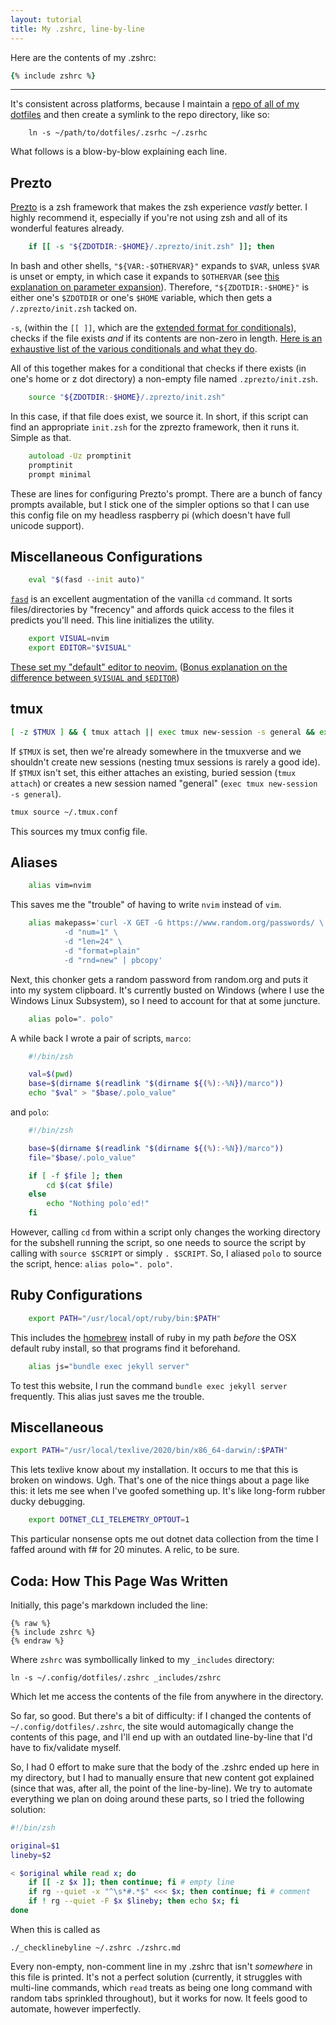 ```yaml
---
layout: tutorial
title: My .zshrc, line-by-line
---
```


Here are the contents of my .zshrc:

```zsh
{% include zshrc %}
```

---

It's consistent across platforms, because I maintain a [repo of all of
my dotfiles][1] and then create a symlink to the repo directory, like
so:

```
    ln -s ~/path/to/dotfiles/.zsrhc ~/.zsrhc
```

What follows is a blow-by-blow explaining each line.

## Prezto

[Prezto][5] is a zsh framework that makes the zsh experience _vastly_
better. I highly recommend it, especially if you're not using zsh and
all of its wonderful features already.

```zsh
    if [[ -s "${ZDOTDIR:-$HOME}/.zprezto/init.zsh" ]]; then
```

In bash and other shells, `"${VAR:-$OTHERVAR}"` expands to `$VAR`,
unless `$VAR` is unset or empty, in which case it expands to `$OTHERVAR`
(see [this explanation on parameter expansion][6]). Therefore,
`"${ZDOTDIR:-$HOME}"` is either one's `$ZDOTDIR` or one's `$HOME`
variable, which then gets a `/.zprezto/init.zsh` tacked on.

`-s`, (within the `[[ ]]`, which are the [extended format for
conditionals][2]), checks if the file exists _and_ if its contents are
non-zero in length. [Here is an exhaustive list of the various
conditionals and what they do][4].

All of this together makes for a conditional that checks if there exists
(in one's home or z dot directory) a non-empty file named
`.zprezto/init.zsh`.

```zsh
    source "${ZDOTDIR:-$HOME}/.zprezto/init.zsh"
```

In this case, if that file does exist, we source it. In short, if this
script can find an appropriate `init.zsh` for the zprezto framework,
then it runs it. Simple as that.

```zsh
    autoload -Uz promptinit
    promptinit
    prompt minimal
```

These are lines for configuring Prezto's prompt. There are a bunch of
fancy prompts available, but I stick one of the simpler options so that
I can use this config file on my headless raspberry pi (which doesn't
have full unicode support).

## Miscellaneous Configurations

```zsh
    eval "$(fasd --init auto)"
```

[`fasd`][7] is an excellent augmentation of the vanilla `cd` command. It
sorts files/directories by "frecency" and affords quick access to the
files it predicts you'll need. This line initializes the utility.

```zsh
    export VISUAL=nvim
    export EDITOR="$VISUAL"
```

[These set my "default" editor to neovim.][8] ([Bonus explanation on the
difference between `$VISUAL` and `$EDITOR`][9])

## tmux

```zsh
[ -z $TMUX ] && { tmux attach || exec tmux new-session -s general && exit }
```

If `$TMUX` is set, then we're already somewhere in the tmuxverse and we
shouldn't create new sessions (nesting tmux sessions is rarely a good
ide). If `$TMUX` isn't set, this either attaches an existing, buried
session (`tmux attach`) or creates a new session named "general" (`exec
tmux new-session -s general`).

```zsh
tmux source ~/.tmux.conf
```

This sources my tmux config file.
<!-- TODO add the line-by-line for tmux -->


## Aliases

```zsh
    alias vim=nvim
```

This saves me the "trouble" of having to write `nvim` instead of `vim`.

<!--
```zsh
alias makepass='curl -X GET -G https://www.random.org/passwords/ 	-d "num=1" 	-d "len=24" 	-d "format=plain" 	-d "rnd=new" | pbcopy'
```
-->

```zsh
    alias makepass='curl -X GET -G https://www.random.org/passwords/ \
            -d "num=1" \
            -d "len=24" \
            -d "format=plain" 
            -d "rnd=new" | pbcopy'
```

Next, this chonker gets a random password from random.org and puts it into my
system clipboard. It's currently busted on Windows (where I use the
Windows Linux Subsystem), so I need to account for that at some
juncture.

```zsh
    alias polo=". polo"
```

A while back I wrote a pair of scripts, `marco`:

```zsh
    #!/bin/zsh

    val=$(pwd)
    base=$(dirname $(readlink "$(dirname ${(%):-%N})/marco"))
    echo "$val" > "$base/.polo_value"
```

and `polo`:

```zsh
    #!/bin/zsh

    base=$(dirname $(readlink "$(dirname ${(%):-%N})/marco"))
    file="$base/.polo_value"

    if [ -f $file ]; then
        cd $(cat $file)
    else
        echo "Nothing polo'ed!"
    fi
```

However, calling `cd` from within a script only changes the working
directory for the subshell running the script, so one needs to source
the script by calling with `source $SCRIPT` or simply `. $SCRIPT`. So, I
aliased `polo` to source the script, hence: `alias polo=". polo"`.

## Ruby Configurations

```zsh
    export PATH="/usr/local/opt/ruby/bin:$PATH"
```

This includes the [homebrew][10] install of ruby in my path _before_ the
OSX default ruby install, so that programs find it beforehand.

```zsh
    alias js="bundle exec jekyll server"
```

To test this website, I run the command `bundle exec jekyll server`
frequently. This alias just saves me the trouble.

## Miscellaneous

```zsh
export PATH="/usr/local/texlive/2020/bin/x86_64-darwin/:$PATH"
```

This lets texlive know about my installation. It occurs to me that this
is broken on windows. Ugh. That's one of the nice things about a page
like this: it lets me see when I've goofed something up. It's like
long-form rubber ducky debugging.

```zsh
    export DOTNET_CLI_TELEMETRY_OPTOUT=1
```

This particular nonsense opts me out dotnet data collection from the
time I faffed around with f# for 20 minutes. A relic, to be sure.

## Coda: How This Page Was Written

Initially, this page's markdown included the line:

```liquid-markdown
{% raw %}
{% include zshrc %}
{% endraw %}
```

Where `zshrc` was symbollically linked to my `_includes` directory:

```
ln -s ~/.config/dotfiles/.zshrc _includes/zshrc
```

Which let me access the contents of the file from anywhere in the
directory.

So far, so good. But there's a bit of difficulty: if I changed the
contents of `~/.config/dotfiles/.zshrc`, the site would automagically
change the contents of this page, and I'll end up with an outdated
line-by-line that I'd have to fix/validate myself.

So, I had 0 effort to make sure that the body of the .zshrc ended up
here in my directory, but I had to manually ensure that new content got
explained (since that was, after all, the point of the line-by-line). We
try to automate everything we plan on doing around these parts, so I
tried the following solution:

```zsh
#!/bin/zsh

original=$1
lineby=$2

< $original while read x; do
    if [[ -z $x ]]; then continue; fi # empty line
    if rg --quiet -x "^\s*#.*$" <<< $x; then continue; fi # comment
    if ! rg --quiet -F $x $lineby; then echo $x; fi
done
```

When this is called as

```
./_checklinebyline ~/.zshrc ./zshrc.md
```

Every non-empty, non-comment line in my .zshrc that isn't _somewhere_ in
this file is printed. It's not a perfect solution (currently, it
struggles with multi-line commands, which `read` treats as being one
long command with random tabs sprinkled throughout), but it works for
now. It feels good to automate, however imperfectly.

[1]: https://github.com/ethanrobison/dotfiles
[2]: https://stackoverflow.com/questions/13542832/difference-between-single-and-double-square-brackets-in-bash
[4]: http://zsh.sourceforge.net/Doc/Release/Conditional-Expressions.html
[5]: https://github.com/sorin-ionescu/prezto
[6]: https://wiki.bash-hackers.org/syntax/pe#use_a_default_value
[7]: https://github.com/clvv/fasd
[8]: https://unix.stackexchange.com/questions/73484/how-can-i-set-vi-as-my-default-editor-in-unix#73486
[9]: https://unix.stackexchange.com/questions/4859/visual-vs-editor-what-s-the-difference
[10]: https://brew.sh/

